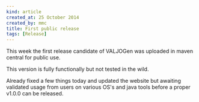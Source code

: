 ```yaml
---
kind: article
created_at: 25 October 2014
created_by: mmc
title: First public release
tags: [Release]
---
```


This week the first release candidate of VALJOGen was uploaded in maven central for public use.

This version is fully functionally but not tested in the wild.

Already fixed a few things today and updated the website but awaiting validated usage from users on various OS's and java tools before a proper v1.0.0 can be released.


